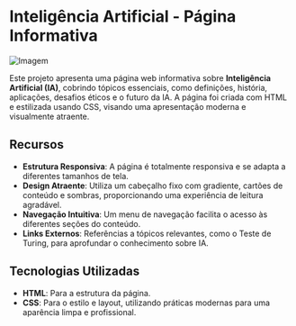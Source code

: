 # Inteligência Artificial - Página Informativa

![Imagem](C:/Users/55719/Desktop/image.png)

Este projeto apresenta uma página web informativa sobre **Inteligência Artificial (IA)**, cobrindo tópicos essenciais, como definições, história, aplicações, desafios éticos e o futuro da IA. A página foi criada com HTML e estilizada usando CSS, visando uma apresentação moderna e visualmente atraente.

## Recursos

- **Estrutura Responsiva**: A página é totalmente responsiva e se adapta a diferentes tamanhos de tela.
- **Design Atraente**: Utiliza um cabeçalho fixo com gradiente, cartões de conteúdo e sombras, proporcionando uma experiência de leitura agradável.
- **Navegação Intuitiva**: Um menu de navegação facilita o acesso às diferentes seções do conteúdo.
- **Links Externos**: Referências a tópicos relevantes, como o Teste de Turing, para aprofundar o conhecimento sobre IA.

## Tecnologias Utilizadas

- **HTML**: Para a estrutura da página.
- **CSS**: Para o estilo e layout, utilizando práticas modernas para uma aparência limpa e profissional.

